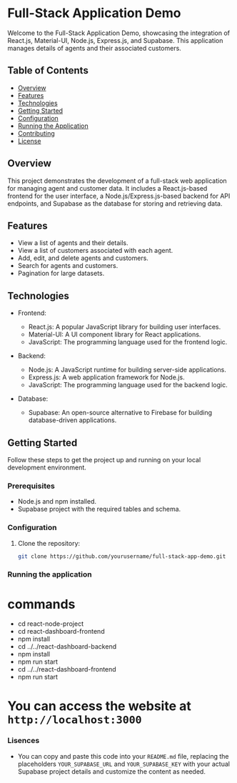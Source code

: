 # Full-Stack Application Demo

Welcome to the Full-Stack Application Demo, showcasing the integration of React.js, Material-UI, Node.js, Express.js, and Supabase. This application manages details of agents and their associated customers.

## Table of Contents

- [Overview](#overview)
- [Features](#features)
- [Technologies](#technologies)
- [Getting Started](#getting-started)
- [Configuration](#configuration)
- [Running the Application](#running-the-application)
- [Contributing](#contributing)
- [License](#license)

## Overview

This project demonstrates the development of a full-stack web application for managing agent and customer data. It includes a React.js-based frontend for the user interface, a Node.js/Express.js-based backend for API endpoints, and Supabase as the database for storing and retrieving data.

## Features

- View a list of agents and their details.
- View a list of customers associated with each agent.
- Add, edit, and delete agents and customers.
- Search for agents and customers.
- Pagination for large datasets.

## Technologies

- Frontend:

  - React.js: A popular JavaScript library for building user interfaces.
  - Material-UI: A UI component library for React applications.
  - JavaScript: The programming language used for the frontend logic.

- Backend:

  - Node.js: A JavaScript runtime for building server-side applications.
  - Express.js: A web application framework for Node.js.
  - JavaScript: The programming language used for the backend logic.

- Database:
  - Supabase: An open-source alternative to Firebase for building database-driven applications.

## Getting Started

Follow these steps to get the project up and running on your local development environment.

### Prerequisites

- Node.js and npm installed.
- Supabase project with the required tables and schema.

### Configuration

1. Clone the repository:

   ```bash
   git clone https://github.com/yourusername/full-stack-app-demo.git
   ```

### Running the application

# commands

- cd react-node-project
- cd react-dashboard-frontend
- npm install
- cd ../../react-dashboard-backend
- npm install
- npm run start
- cd ../../react-dashboard-frontend
- npm run start

# You can access the website at `http://localhost:3000`

### Lisences

- You can copy and paste this code into your `README.md` file, replacing the placeholders `YOUR_SUPABASE_URL` and `YOUR_SUPABASE_KEY` with your actual Supabase project details and customize the content as needed.
